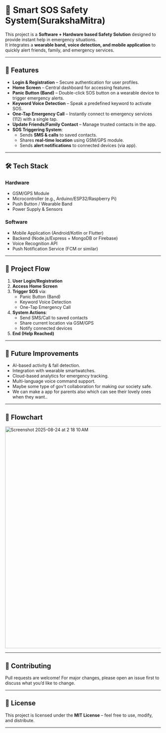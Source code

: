 # 🚨 Smart SOS Safety System(SurakshaMitra)

This project is a **Software + Hardware based Safety Solution** designed to provide instant help in emergency situations.  
It integrates a **wearable band, voice detection, and mobile application** to quickly alert friends, family, and emergency services.  

---

## 📌 Features

- **Login & Registration** – Secure authentication for user profiles.  
- **Home Screen** – Central dashboard for accessing features.  
- **Panic Button (Band)** – Double-click SOS button on a wearable device to trigger emergency alerts.  
- **Keyword Voice Detection** – Speak a predefined keyword to activate SOS.  
- **One-Tap Emergency Call** – Instantly connect to emergency services (112) with a single tap.  
- **Update Friends/Family Contact** – Manage trusted contacts in the app.  
- **SOS Triggering System**:
  - Sends **SMS & calls** to saved contacts.  
  - Shares **real-time location** using GSM/GPS module.  
  - Sends **alert notifications** to connected devices (via app).  

---

## 🛠️ Tech Stack

### **Hardware**
- GSM/GPS Module  
- Microcontroller (e.g., Arduino/ESP32/Raspberry Pi)  
- Push Button / Wearable Band  
- Power Supply & Sensors  

### **Software**
- Mobile Application (Android/Kotlin or Flutter)  
- Backend (Node.js/Express + MongoDB or Firebase)  
- Voice Recognition API  
- Push Notification Service (FCM or similar)  

---

## 📐 Project Flow

1. **User Login/Registration**  
2. **Access Home Screen**  
3. **Trigger SOS** via:
   - Panic Button (Band)  
   - Keyword Voice Detection  
   - One-Tap Emergency Call  
4. **System Actions**:  
   - Send SMS/Call to saved contacts  
   - Share current location via GSM/GPS  
   - Notify connected devices  
5. **End (Help Reached)**  

---

## 🚀 Future Improvements
- AI-based activity & fall detection.  
- Integration with wearable smartwatches.  
- Cloud-based analytics for emergency tracking.  
- Multi-language voice command support.
- Maybe some type of gov't collaboration for making our society safe.
- We can make a app for parents also which can see their lovely ones when they want..  

---

## 📸 Flowchart
<img width="666" height="717" alt="Screenshot 2025-08-24 at 2 18 10 AM" src="https://github.com/user-attachments/assets/4870a607-2908-469d-adfe-b047997b560f" />

---

## 🤝 Contributing
Pull requests are welcome! For major changes, please open an issue first to discuss what you’d like to change.  

---

## 📜 License
This project is licensed under the **MIT License** – feel free to use, modify, and distribute.  

---


